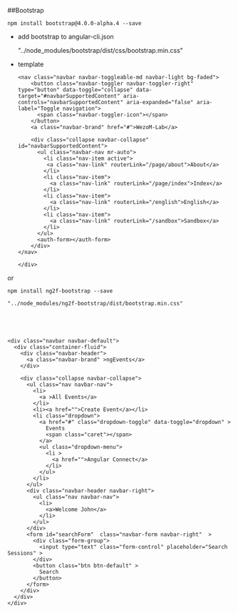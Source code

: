 ##Bootstrap

    npm install bootstrap@4.0.0-alpha.4 --save
    
- add bootstrap to angular-cli.json

    "../node_modules/bootstrap/dist/css/bootstrap.min.css"
    
- template    
    
    <div class="container">


      <nav class="navbar navbar-toggleable-md navbar-light bg-faded">
          <button class="navbar-toggler navbar-toggler-right" type="button" data-toggle="collapse" data-target="#navbarSupportedContent" aria-controls="navbarSupportedContent" aria-expanded="false" aria-label="Toggle navigation">
            <span class="navbar-toggler-icon"></span>
          </button>
          <a class="navbar-brand" href="#">WezoM-Lab</a>

          <div class="collapse navbar-collapse" id="navbarSupportedContent">
            <ul class="navbar-nav mr-auto">
              <li class="nav-item active">
               <a class="nav-link" routerLink="/page/about">About</a>
              </li>
              <li class="nav-item">
                <a class="nav-link" routerLink="/page/index">Index</a>
              </li>
              <li class="nav-item">
                <a class="nav-link" routerLink="/english">English</a>
              </li>
              <li class="nav-item">
                <a class="nav-link" routerLink="/sandbox">Sandbox</a>
              </li>
            </ul>
            <auth-form></auth-form>
          </div>
      </nav>

      </div>
  
  
    
    
or    
    
    npm install ng2f-bootstrap --save
    
    "../node_modules/ng2f-bootstrap/dist/bootstrap.min.css"
    
    
    


    <div class="navbar navbar-default">
      <div class="container-fluid">
        <div class="navbar-header">
          <a class="navbar-brand" >ngEvents</a>
        </div>

        <div class="collapse navbar-collapse">
          <ul class="nav navbar-nav">
            <li>
              <a >All Events</a>
            </li>
            <li><a href="">Create Event</a></li>
            <li class="dropdown">
              <a href="#" class="dropdown-toggle" data-toggle="dropdown" >
                Events
                <span class="caret"></span>
              </a>
              <ul class="dropdown-menu">
                <li >
                  <a href="">Angular Connect</a>
                </li>
              </ul>
            </li>
          </ul>
          <div class="navbar-header navbar-right">
            <ul class="nav navbar-nav">
              <li>
                <a>Welcome John</a>
              </li>
            </ul>
          </div>
          <form id="searchForm"  class="navbar-form navbar-right"  >
            <div class="form-group">
              <input type="text" class="form-control" placeholder="Search Sessions" >
            </div>
            <button class="btn btn-default" >
              Search
            </button>
          </form>
        </div>
      </div>
    </div>

